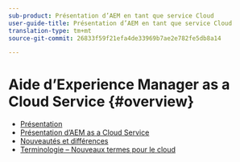 ```yaml
---
sub-product: Présentation d’AEM en tant que service Cloud
user-guide-title: Présentation d’AEM en tant que service Cloud
translation-type: tm+mt
source-git-commit: 26833f59f21efa4de33969b7ae2e782fe5db8a14

---
```



# Aide d’Experience Manager as a Cloud Service {#overview}

+ [Présentation](/help/overview/home.md)
+ [Présentation d’AEM as a Cloud Service](introduction.md)
+ [Nouveautés et différences](what-is-new-and-different.md)
+ [Terminologie – Nouveaux termes pour le cloud](terminology.md)
